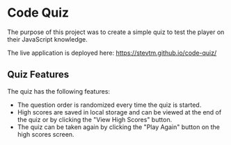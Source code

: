 # Code Quiz

The purpose of this project was to create a simple quiz to test the player on their JavaScript knowledge.

The live application is deployed here: https://stevtm.github.io/code-quiz/

## Quiz Features

The quiz has the following features:

- The question order is randomized every time the quiz is started.
- High scores are saved in local storage and can be viewed at the end of the quiz or by clicking the "View High Scores" button.
- The quiz can be taken again by clicking the "Play Again" button on the high scores screen.
